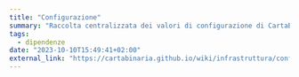 ```yaml
---
title: "Configurazione"
summary: "Raccolta centralizzata dei valori di configurazione di CartaBinaria"
tags:
  - dipendenze
date: "2023-10-10T15:49:41+02:00"
external_link: "https://cartabinaria.github.io/wiki/infrastruttura/configurazioni/index.html"
---
```


